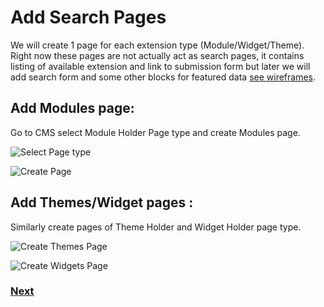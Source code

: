 # Add Search Pages  

We will create 1 page for each extension type (Module/Widget/Theme). Right now these pages are not actually act as search pages, it contains listing of available extension and link to submission form but later we will add search form and some other blocks for featured data [see wireframes](https://docs.google.com/file/d/0B8utgor20eMdaHdreGtnY3VRVi1MNmkxWjhuT1hBZw/edit?pli=1). 

## Add Modules page: 

Go to CMS select Module Holder Page type and create Modules page. 

![Select Page type](https://github.com/vikas-srivastava/extensionmanager/raw/master/docs/img/create-module-page-1.png) 

![Create Page](https://github.com/vikas-srivastava/extensionmanager/raw/master/docs/img/create-module-page-2.png)

## Add Themes/Widget pages :

Similarly create pages of Theme Holder and Widget Holder page type.

![Create Themes Page ](https://github.com/vikas-srivastava/extensionmanager/raw/master/docs/img/create-themes-page.png)
  
![Create Widgets Page](https://github.com/vikas-srivastava/extensionmanager/raw/master/docs/img/create-widgets-page.png)


### 	[Next](https://github.com/vikas-srivastava/extensionmanager/blob/master/docs/en/topics/submit-extension.md)